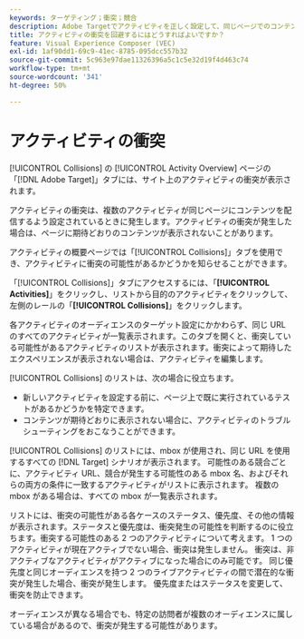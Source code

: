 ```yaml
---
keywords: ターゲティング；衝突；競合
description: Adobe Targetでアクティビティを正しく設定して、同じページでのコンテンツ配信の競合を防ぎます。
title: アクティビティの衝突を回避するにはどうすればよいですか？
feature: Visual Experience Composer (VEC)
exl-id: 1af90dd1-69c9-41ec-8785-095dcc557b32
source-git-commit: 5c963e97dae11326396a5c1c5e32d19f4d463c74
workflow-type: tm+mt
source-wordcount: '341'
ht-degree: 50%

---
```


# アクティビティの衝突

[!UICONTROL Collisions] の [!UICONTROL Activity Overview] ページの「[!DNL Adobe Target]」タブには、サイト上のアクティビティの衝突が表示されます。

アクティビティの衝突は、複数のアクティビティが同じページにコンテンツを配信するよう設定されているときに発生します。アクティビティの衝突が発生した場合は、ページに期待どおりのコンテンツが表示されないことがあります。

アクティビティの概要ページでは「[!UICONTROL Collisions]」タブを使用でき、アクティビティに衝突の可能性があるかどうかを知らせることができます。

「[!UICONTROL Collisions]」タブにアクセスするには、「**[!UICONTROL Activities]**」をクリックし、リストから目的のアクティビティをクリックして、左側のレールの「**[!UICONTROL Collisions]**」をクリックします。

各アクティビティのオーディエンスのターゲット設定にかかわらず、同じ URL のすべてのアクティビティが一覧表示されます。このタブを開くと、衝突している可能性があるアクティビティのリストが表示されます。衝突によって期待したエクスペリエンスが表示されない場合は、アクティビティを編集します。

[!UICONTROL Collisions] のリストは、次の場合に役立ちます。

* 新しいアクティビティを設定する前に、ページ上で既に実行されているテストがあるかどうかを特定できます。
* コンテンツが期待どおりに表示されない場合に、アクティビティのトラブルシューティングをおこなうことができます。

[!UICONTROL Collisions] のリストには、mbox が使用され、同じ URL を使用するすべての [!DNL Target] シナリオが表示されます。 可能性のある競合ごとに、アクティビティ URL、競合が発生する可能性のある mbox 名、およびそれらの両方の条件に一致するアクティビティがリストに表示されます。 複数の mbox がある場合は、すべての mbox が一覧表示されます。

リストには、衝突の可能性がある各ケースのステータス、優先度、その他の情報が表示されます。ステータスと優先度は、衝突発生の可能性を判断するのに役立ちます。衝突する可能性のある 2 つのアクティビティについて考えます。 1 つのアクティビティが現在アクティブでない場合、衝突は発生しません。 衝突は、非アクティブなアクティビティがアクティブになった場合にのみ可能です。 同じ優先度と同じオーディエンスを持つ 2 つのライブアクティビティの間で潜在的な衝突が発生した場合、衝突が発生します。 優先度またはステータスを変更して、衝突を防止できます。

オーディエンスが異なる場合でも、特定の訪問者が複数のオーディエンスに属している場合があるので、衝突が発生する可能性があります。
